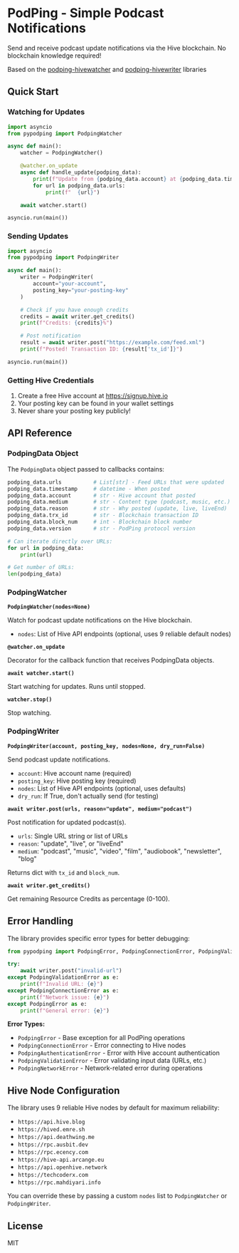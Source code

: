 # PodPing - Simple Podcast Notifications

Send and receive podcast update notifications via the Hive blockchain. No blockchain knowledge required!

Based on the [podping-hivewatcher](https://github.com/Podcastindex-org/podping-hivewatcher) and [podping-hivewriter](https://github.com/Podcastindex-org/podping-hivewatcher) libraries

## Quick Start

### Watching for Updates

```python
import asyncio
from pypodping import PodpingWatcher

async def main():
    watcher = PodpingWatcher()

    @watcher.on_update
    async def handle_update(podping_data):
        print(f"Update from {podping_data.account} at {podping_data.timestamp}")
        for url in podping_data.urls:
            print(f"  {url}")

    await watcher.start()

asyncio.run(main())
```

### Sending Updates

```python
import asyncio
from pypodping import PodpingWriter

async def main():
    writer = PodpingWriter(
        account="your-account",
        posting_key="your-posting-key"
    )

    # Check if you have enough credits
    credits = await writer.get_credits()
    print(f"Credits: {credits}%")

    # Post notification
    result = await writer.post("https://example.com/feed.xml")
    print(f"Posted! Transaction ID: {result['tx_id']}")

asyncio.run(main())
```

### Getting Hive Credentials

1. Create a free Hive account at https://signup.hive.io
2. Your posting key can be found in your wallet settings
3. Never share your posting key publicly!

## API Reference

### PodpingData Object

The `PodpingData` object passed to callbacks contains:

```python
podping_data.urls          # List[str] - Feed URLs that were updated
podping_data.timestamp     # datetime - When posted
podping_data.account       # str - Hive account that posted
podping_data.medium        # str - Content type (podcast, music, etc.)
podping_data.reason        # str - Why posted (update, live, liveEnd)
podping_data.trx_id        # str - Blockchain transaction ID
podping_data.block_num     # int - Blockchain block number
podping_data.version       # str - PodPing protocol version

# Can iterate directly over URLs:
for url in podping_data:
    print(url)

# Get number of URLs:
len(podping_data)
```

### PodpingWatcher

**`PodpingWatcher(nodes=None)`**

Watch for podcast update notifications on the Hive blockchain.

- `nodes`: List of Hive API endpoints (optional, uses 9 reliable default nodes)

**`@watcher.on_update`**

Decorator for the callback function that receives PodpingData objects.

**`await watcher.start()`**

Start watching for updates. Runs until stopped.

**`watcher.stop()`**

Stop watching.

### PodpingWriter

**`PodpingWriter(account, posting_key, nodes=None, dry_run=False)`**

Send podcast update notifications.

- `account`: Hive account name (required)
- `posting_key`: Hive posting key (required)
- `nodes`: List of Hive API endpoints (optional, uses defaults)
- `dry_run`: If True, don't actually send (for testing)

**`await writer.post(urls, reason="update", medium="podcast")`**

Post notification for updated podcast(s).

- `urls`: Single URL string or list of URLs
- `reason`: "update", "live", or "liveEnd"
- `medium`: "podcast", "music", "video", "film", "audiobook", "newsletter", "blog"

Returns dict with `tx_id` and `block_num`.

**`await writer.get_credits()`**

Get remaining Resource Credits as percentage (0-100).

## Error Handling

The library provides specific error types for better debugging:

```python
from pypodping import PodpingError, PodpingConnectionError, PodpingValidationError

try:
    await writer.post("invalid-url")
except PodpingValidationError as e:
    print(f"Invalid URL: {e}")
except PodpingConnectionError as e:
    print(f"Network issue: {e}")
except PodpingError as e:
    print(f"General error: {e}")
```

**Error Types:**
- `PodpingError` - Base exception for all PodPing operations
- `PodpingConnectionError` - Error connecting to Hive nodes
- `PodpingAuthenticationError` - Error with Hive account authentication
- `PodpingValidationError` - Error validating input data (URLs, etc.)
- `PodpingNetworkError` - Network-related error during operations

## Hive Node Configuration

The library uses 9 reliable Hive nodes by default for maximum reliability:

- `https://api.hive.blog`
- `https://hived.emre.sh`
- `https://api.deathwing.me`
- `https://rpc.ausbit.dev`
- `https://rpc.ecency.com`
- `https://hive-api.arcange.eu`
- `https://api.openhive.network`
- `https://techcoderx.com`
- `https://rpc.mahdiyari.info`

You can override these by passing a custom `nodes` list to `PodpingWatcher` or `PodpingWriter`.

## License

MIT
